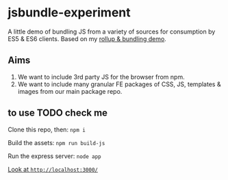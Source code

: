 # jsbundle-experiment

A little demo of bundling JS from a variety of sources for consumption by ES5 &amp; ES6 clients. Based on my [rollup & bundling demo](https://github.com/jpw/testing-rollup).

## Aims

1. We want to include 3rd party JS for the browser from npm.
1. We want to include many granular FE packages of CSS, JS, templates & images from our main package repo.


## to use TODO check me

Clone this repo, then: `npm i`

Build the assets: `npm run build-js`

Run the express server: `node app`

[Look at `http://localhost:3000/`](http://localhost:3000/)